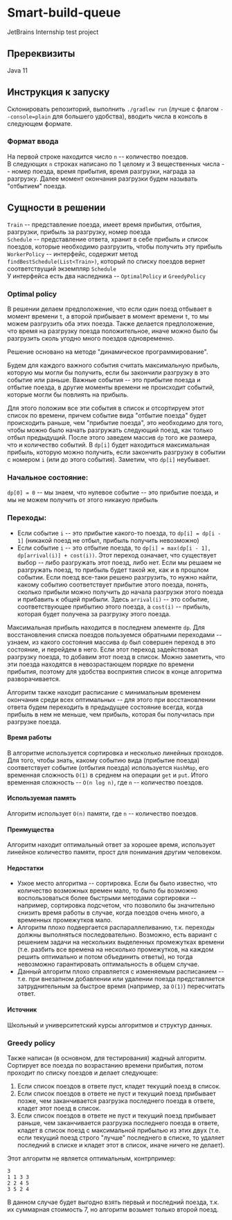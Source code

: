 # Smart-build-queue
JetBrains Internship test project

## Пререквизиты
Java 11
## Инструкция к запуску
Склонировать репозиторий, выполнить `./gradlew run` (лучше с флагом `--console=plain` для большего удобства), вводить числа в консоль в следующем формате.
### Формат ввода
На первой строке находится число `n` -- количество поездов.  
В следующих `n` строках написано по 1 целому и 3 вещественных числа -- номер поезда, время прибытия, время разгрузки, награда за разгрузку. Далее момент окончания разгрузки будем называть "отбытием" поезда.


## Сущности в решении
`Train` -- представление поезда, имеет время прибытия, отбытия, разгрузки, прибыль за разгрузку, номер поезда  
`Schedule` -- представление ответа, хранит в себе прибыль и список поездов, которые необходимо разгрузить, чтобы получить эту прибыль  
`WorkerPolicy` -- интерфейс, содержит метод `findBestSchedule(List<Train>)`, который по списку поездов вернет соответствущий экземпляр `Schedule`  
У интерфейса есть два наследника -- `OptimalPolicy` и `GreedyPolicy`

### Optimal policy
В решении делаем предположение, что если один поезд отбывает в момент времени `t`, а второй прибывает в момент времени `t`, то мы можем разгрузить оба этих поезда. Также делается предположение, что время на разгрузку поезда положительное, иначе можно было бы разгрузить сколь угодно много поездов одновременно.  

Решение основано на методе "динамическое программирование".  

Будем для каждого важного события считать максимальную прибыль, которую мы могли бы получить, если бы закончили разгрузку в это событие или раньше. Важные события -- это прибытие поезда и отбытие поезда, в другие моменты времени не происходит событий, которые могли бы повлиять на прибыль.  

Для этого положим все эти события в список и отсортируем этот список по времени, причем событие вида "отбытие поезда" будет происходить раньше, чем "прибытие поезда", это необходимо для того, чтобы можно было начать разгружать следующий поезд, как только отбыл предыдущий. 
После этого заведем массив `dp` того же размера, что и количество событий. В `dp[i]` будет находиться максимальная прибыль, которую можно получить, если закончить разгрузку в событии с номером `i` (или до этого события). Заметим, что `dp[i]` неубывает.  

### Начальное состояние:  
`dp[0] = 0` -- мы знаем, что нулевое событие -- это прибытие поезда, и мы не можем получить от этого никакую прибыль  
### Переходы:  
* Если событие `i` -- это прибытие какого-то поезда, то `dp[i] = dp[i - 1]` (никакой поезд не отбыл, прибыль получить невозможно)
* Если событие `i` -- это отбытие поезда, то `dp[i] = max(dp[i - 1], dp[arrival(i)] + cost(i))`. Этот переход означает, что существует выбор -- либо разгружать этот поезд, либо нет. Если мы решаем не разгружать поезд, то прибыль будет такой же, как и в прошлом событии. Если поезд все-таки решено разгрузить, то нужно найти, какому событию соответствует прибытие этого поезда, понять, сколько прибыли можно получить до начала разгрузки этого поезда и прибавить к общей прибыли. Здесь `arrival(i)` -- это событие, соответствующее прибытию этого поезда, а `cost(i)` -- прибыль, которая будет получена за разгрузку этого поезда.  

Максимальная прибыль находится в последнем элементе `dp`. Для восстановления списка поездов пользуемся обратными переходами -- узнаем, из какого состояния массива `dp` был совершен переход в это состояние, и перейдем в него. Если этот переход задействовал разгрузку поезда, то добавим этот поезд в список. Можно заметить, что эти поезда находятся в невозрастающем порядке по времени прибытия, поэтому для удобства восприятия список в конце алгоритма разворачивается.  

Алгоритм также находит расписание с минимальным временем окончания среди всех оптимальных -- для этого при восстановлении ответа будем переходить в предыдущее состояние всегда, когда прибыль в нем не меньше, чем прибыль, которая бы получилась при разгрузке поезда. 

#### Время работы
В алгоритме используется сортировка и несколько линейных проходов. Для того, чтобы знать, какому событию вида (прибытие поезда) соответствует событие (отбытия поезда) используется `HashMap`, его временная сложность `O(1)` в среднем на операции `get` и `put`. Итого временная сложность -- `O(n log n)`, где `n` -- количество поездов.
#### Используемая память
Алгоритм использует `O(n)` памяти, где `n` -- количество поездов.
#### Преимущества
Алгоритм находит оптимальный ответ за хорошее время, использует линейное количество памяти, прост для понимания другим человеком.
#### Недостатки
* Узкое место алгоритма -- сортировка. Если бы было известно, что количество возможных времен мало, то было бы возможно воспользоваться более быстрыми методами сортировки -- например, сортировка подсчетом, что позволило бы значительно снизить время работы в случае, когда поездов очень много, а временных промежутков мало.  
* Алгоритм плохо подвергается распараллеливанию, т.к. переходы должны выполняться последовательно. Возможно, есть вариант с решением задачи на нескольких выделенных промежутках времени (т.е. разбить все времена на несколько промежутков, на каждом решить оптимально и потом объединить ответы), но тогда невозможно гарантировать оптимальность в общем случае. 
* Данный алгоритм плохо справляется с изменяемым расписанием -- т.е. при внезапном добавлении или удалении поезда представляется затруднительным за быстрое время (например, за `O(1)`) пересчитать ответ.
#### Источник
Школьный и университетский курсы алгоритмов и структур данных. 


### Greedy policy
Также написан (в основном, для тестирования) жадный алгоритм.  
Сортирует все поезда по возрастанию времени прибытия, потом проходит по списку поездов и делает следующее:
1. Если список поездов в ответе пуст, кладет текущий поезд в список.
2. Если список поездов в ответе не пуст и текущий поезд прибывает позже, чем заканчивается разгрузка последнего поезда в ответе, кладет этот поезд в список.
3. Если список поездов в ответе не пуст и текущий поезд прибывает раньше, чем заканчивается разгрузка последнего поезда в ответе, кладет в список поезд с максимальной прибылью из этих двух (т.е. если текущий поезд строго "лучше" последнего в списке, то удаляет последний в списке и кладет этот в список, иначе ничего не делает).

Этот алгоритм не является оптимальным, контрпример:
```
3  
1 1 3 3   
2 2 4 5    
3 5 2 4
```
В данном случае будет выгодно взять первый и последний поезда, т.к. их суммарная стоимость 7, но алгоритм возьмет только второй поезд.
